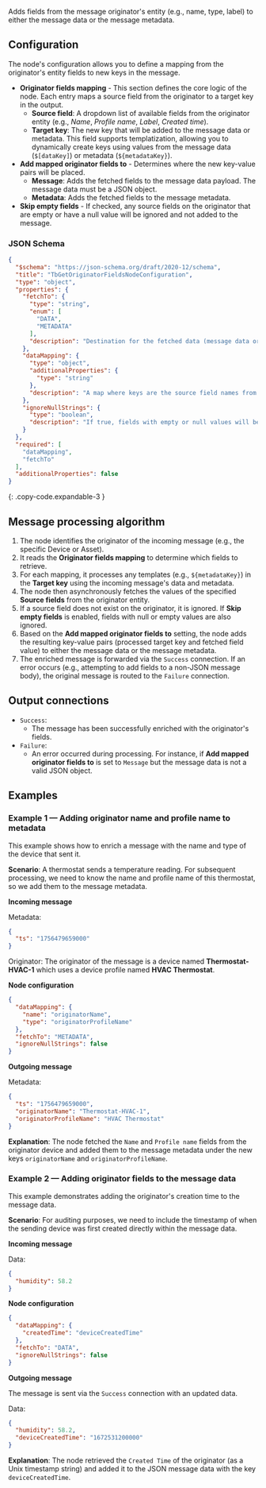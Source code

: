 Adds fields from the message originator's entity (e.g., name, type, label) to either the message data or the message metadata.

## Configuration

The node's configuration allows you to define a mapping from the originator's entity fields to new keys in the message.

- **Originator fields mapping** - This section defines the core logic of the node. Each entry maps a source field from the originator to a target key in the output.
    - **Source field**: A dropdown list of available fields from the originator entity (e.g., *Name*, *Profile name*, *Label*, *Created time*).
    - **Target key**: The new key that will be added to the message data or metadata. This field supports templatization, allowing you to dynamically create keys using values from
      the message data (`$[dataKey]`) or metadata (`${metadataKey}`).
- **Add mapped originator fields to** - Determines where the new key-value pairs will be placed.
    - **Message**: Adds the fetched fields to the message data payload. The message data must be a JSON object.
    - **Metadata**: Adds the fetched fields to the message metadata.
- **Skip empty fields** - If checked, any source fields on the originator that are empty or have a null value will be ignored and not added to the message.

### JSON Schema

```json
{
  "$schema": "https://json-schema.org/draft/2020-12/schema",
  "title": "TbGetOriginatorFieldsNodeConfiguration",
  "type": "object",
  "properties": {
    "fetchTo": {
      "type": "string",
      "enum": [
        "DATA",
        "METADATA"
      ],
      "description": "Destination for the fetched data (message data or metadata)."
    },
    "dataMapping": {
      "type": "object",
      "additionalProperties": {
        "type": "string"
      },
      "description": "A map where keys are the source field names from the originator and values are the target keys for the message."
    },
    "ignoreNullStrings": {
      "type": "boolean",
      "description": "If true, fields with empty or null values will be skipped."
    }
  },
  "required": [
    "dataMapping",
    "fetchTo"
  ],
  "additionalProperties": false
}
```
{: .copy-code.expandable-3 }

## Message processing algorithm

1. The node identifies the originator of the incoming message (e.g., the specific Device or Asset).
2. It reads the **Originator fields mapping** to determine which fields to retrieve.
3. For each mapping, it processes any templates (e.g., `${metadataKey}`) in the **Target key** using the incoming message's data and metadata.
4. The node then asynchronously fetches the values of the specified **Source fields** from the originator entity.
5. If a source field does not exist on the originator, it is ignored. If **Skip empty fields** is enabled, fields with null or empty values are also ignored.
6. Based on the **Add mapped originator fields to** setting, the node adds the resulting key-value pairs (processed target key and fetched field value) to either the message data
   or the message metadata.
7. The enriched message is forwarded via the `Success` connection. If an error occurs (e.g., attempting to add fields to a non-JSON message body), the original message is routed to
   the `Failure` connection.

## Output connections

- `Success`:
    - The message has been successfully enriched with the originator's fields.
- `Failure`:
    - An error occurred during processing. For instance, if **Add mapped originator fields to** is set to `Message` but the message data is not a valid JSON object.

## Examples

### Example 1 — Adding originator name and profile name to metadata

This example shows how to enrich a message with the name and type of the device that sent it.

**Scenario**: A thermostat sends a temperature reading. For subsequent processing, we need to know the name and profile name of this thermostat, so we add them to the message
metadata.

**Incoming message**

Metadata:

```json
{
  "ts": "1756479659000"
}
```

Originator: The originator of the message is a device named **Thermostat-HVAC-1** which uses a device profile named **HVAC Thermostat**.

**Node configuration**

```json
{
  "dataMapping": {
    "name": "originatorName",
    "type": "originatorProfileName"
  },
  "fetchTo": "METADATA",
  "ignoreNullStrings": false
}
```

**Outgoing message**

Metadata:

```json
{
  "ts": "1756479659000",
  "originatorName": "Thermostat-HVAC-1",
  "originatorProfileName": "HVAC Thermostat"
}
```

**Explanation**: The node fetched the `Name` and `Profile name` fields from the originator device and added them to the message metadata under the new keys `originatorName` and
`originatorProfileName`.

### Example 2 — Adding originator fields to the message data

This example demonstrates adding the originator's creation time to the message data.

**Scenario**: For auditing purposes, we need to include the timestamp of when the sending device was first created directly within the message data.

**Incoming message**

Data:

```json
{
  "humidity": 58.2
}
```

**Node configuration**

```json
{
  "dataMapping": {
    "createdTime": "deviceCreatedTime"
  },
  "fetchTo": "DATA",
  "ignoreNullStrings": false
}
```

**Outgoing message**

The message is sent via the `Success` connection with an updated data.

Data:

```json
{
  "humidity": 58.2,
  "deviceCreatedTime": "1672531200000"
}
```

**Explanation**: The node retrieved the `Created Time` of the originator (as a Unix timestamp string) and added it to the JSON message data with the key `deviceCreatedTime`.
